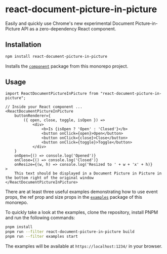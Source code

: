 # react-document-picture-in-picture

Easily and quickly use Chrome's new experimental Document Picture-in-Picture API as a zero-dependency React component.

## Installation

```bash
npm install react-document-picture-in-picture
```

Installs the [`component`](https://github.com/martinshaw/react-document-picture-in-picture/tree/master/packages/component) package from this monorepo project.

## Usage

```tsx
import ReactDocumentPictureInPicture from "react-document-picture-in-picture";

// Inside your React component ...
<ReactDocumentPictureInPicture
    buttonRenderer={
        ({ open, close, toggle, isOpen }) => 
            <div>
                <b>Is {isOpen ? 'Open' : 'Closed'}</b>
                <button onClick={open}>Open</button>
                <button onClick={close}>Close</button>
                <button onClick={toggle}>Toggle</button>
            </div>
    }
    onOpen={() => console.log('Opened')}
    onClose={() => console.log('Closed')}
    onResize={(w, h) => console.log('Resized to ' + w + 'x' + h)}
>
    This text should be displayed in a Document Picture in Picture in the bottom right of the original window
</ReactDocumentPictureInPicture>

```

There are at least three useful examples demonstrating how to use event props, the ref prop and size props in the [`examples`](https://github.com/martinshaw/react-document-picture-in-picture/tree/master/packages/examples) package of this monorepo.

To quickly take a look at the examples, clone the repository, install PNPM and run the following commands:

```bash
pnpm install 
pnpm run --filter react-document-picture-in-picture build
pnpm run --filter examples start
```

The examples will be available at `https://localhost:1234/` in your browser.

